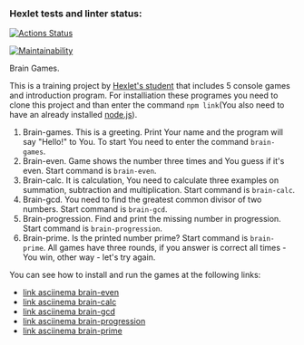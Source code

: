 ### Hexlet tests and linter status:
[![Actions Status](https://github.com/JaroslavRusanov/frontend-project-44/actions/workflows/hexlet-check.yml/badge.svg)](https://github.com/JaroslavRusanov/frontend-project-44/actions)

[![Maintainability](https://api.codeclimate.com/v1/badges/1df1d9552b23322480e3/maintainability)](https://codeclimate.com/github/JaroslavRusanov/frontend-project-44/maintainability)

Brain Games.

This is a training project by [Hexlet's student](https://ru.hexlet.io/u/ja-ru) that includes 5 console games and introduction program.
For installiation these programes you need to clone this project and than enter the command `npm link`(You also need to have an already installed [node.js](https://nodejs.org/en)).
1. Brain-games. This is a greeting. Print Your name and the program will say "Hello!" to You. To start You need to enter the command `brain-games`.
2. Brain-even. Game shows the number three times and You guess if it's even. Start command is `brain-even`.
3. Brain-calc. It is calculation, You need to calculate three examples on summation, subtraction and multiplication. Start command is `brain-calc`.
4. Brain-gcd. You need to find the greatest common divisor of two numbers. Start command is `brain-gcd`.
5. Brain-progression. Find and print the missing number in progression. Start command is `brain-progression`.
6. Brain-prime. Is the printed number prime? Start command is `brain-prime`.
All games have three rounds, if you answer is correct all times - You win, other way - let's try again.

You can see how to install and run the games at the following links:
* [link asciinema brain-even](https://asciinema.org/a/5ecsk2hiGriAd2JNS7GfJYljP)
* [link asciinema brain-calc](https://asciinema.org/a/rzlOC9tR6ktZCwMlWBSr578aA)
* [link asciinema brain-gcd](https://asciinema.org/a/620418)
* [link asciinema brain-progression](https://asciinema.org/a/620430)
* [link asciinema brain-prime](https://asciinema.org/a/620530)